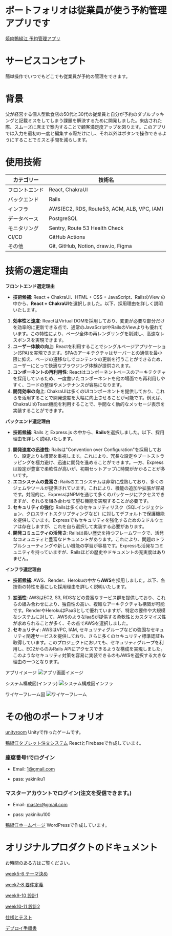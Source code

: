 # ポートフォリオは従業員が使う予約管理アプリです

[焼肉鴨緑江 予約管理アプリ](https://booking.yunonn.net)

# サービスコンセプト
簡単操作でいつでもどこでも従業員が予約の管理をできます。

# 背景
父が経営する個人型飲食店の50代と30代の従業員と自分が予約のダブルブッキングと記載ミスをしてしまう課題を解決するために開発しました。来店された際、スムーズに席まで案内することで顧客満足度アップを図ります。このアプリでは入力を最初の一度と編集する際だけにし、それ以外はボタンで操作できるようにすることでミスと手間を減らします。

# 使用技術
|カテゴリー|技術名|
|---|---|
|フロントエンド|React, ChakraUI|
|バックエンド|Rails|
|インフラ|AWS(EC2, RDS, Route53, ACM, ALB, VPC, IAM)|
|データベース|PostgreSQL|
|モニタリング|Sentry, Route 53 Health Check|
|CI/CD|GitHub Actions|
|その他| Git, GitHub, Notion, draw.io, Figma|

# 技術の選定理由

**フロントエンド選定理由**

- **技術候補**: React + ChakraUI、HTML + CSS + JavaScript、RailsのView の中から、**React + ChakraUI**を選択しました。以下、採用理由を詳しく説明いたします。
1. **効率性と速度**: ReactはVirtual DOMを採用しており、変更が必要な部分だけを効率的に更新できる点で、通常のJavaScriptやRailsのViewよりも優れています。この特性により、ページ全体の再レンダリングを削減し、高速なレスポンスを実現できます。
2. **ユーザー体験の向上**: Reactを利用することでシングルページアプリケーション(SPA)を実現できます。SPAのアーキテクチャはサーバーとの通信を最小限に抑え、ページの遷移なしでコンテンツの更新を行うことができるため、ユーザーにとって快適なブラウジング体験が提供されます。
3. **コンポーネントの再利用性**: Reactはコンポーネントベースのアーキテクチャを採用しているため、一度書いたコンポーネントを他の場面でも再利用しやすく、コードの整理やメンテナンスが容易になります。
4. **開発効率の向上**: ChakraUIは多くのUIコンポーネントを提供しており、これらを活用することで開発速度を大幅に向上させることが可能です。例えば、ChakraUIのToast機能を利用することで、手間なく動的なメッセージ表示を実装することができます。

**バックエンド選定理由**

- **技術候補**: Rails と Express.js の中から、**Rails**を選択しました。以下、採用理由を詳しく説明いたします。
1. **開発速度の迅速性**: Railsは"Convention over Configuration"を採用しており、設定よりも慣習を重視します。これにより、冗長な設定やブートストラッピングを極力避け、迅速に開発を進めることができます。一方、Expressは設定が豊富で柔軟性が高いが、初期セットアップに時間がかかることが多いです。
2. **エコシステムの豊富さ**: Railsのエコシステムは非常に成熟しており、多くのジェムやツールが提供されています。これにより、機能の追加や拡張が容易です。対照的に、ExpressはNPMを通じて多くのパッケージにアクセスできますが、それらを組み合わせて望む機能を実現することが必要です。
3. **セキュリティの強化**: Railsは多くのセキュリティリスク（SQLインジェクション、クロスサイトスクリプティングなど）に対してデフォルトで保護機能を提供しています。Expressでもセキュリティを強化するためのミドルウェアは存在しますが、これを自ら選択して実装する必要があります。
4. **開発コミュニティの活発さ**: Railsは長い歴史を持つフレームワークで、活発なコミュニティと豊富なドキュメントがあります。これにより、問題のトラブルシューティングや新しい機能の学習が容易です。Expressも活発なコミュニティを持っていますが、Railsほどの歴史やドキュメントの充実度はありません。

**インフラ選定理由**

- **技術候補**: AWS、Render、Herokuの中から**AWS**を採用しました。以下、各技術の特性を基にした採用理由を詳しく説明いたします。
1. **拡張性**: AWSはEC2, S3, RDSなどの豊富なサービス群を提供しており、これらの組み合わせにより、独自性の高い、複雑なアーキテクチャも構築が可能です。RenderやHerokuはPaaSとして優れていますが、特定の要件や大規模なシステムに対して、AWSのようなIaaSが提供する柔軟性とカスタマイズ性が求められることが多く、その点でAWSを選択しました。
2. **セキュリティ**: AWSはVPC, IAM, セキュリティグループなどの強固なセキュリティ関連サービスを提供しており、さらに多くのセキュリティ標準認証も取得しています。このプロジェクトにおいても、セキュリティグループを利用し、EC2からのみRails APIにアクセスできるような構成を実現しました。このようなセキュリティ対策を容易に実装できるのもAWSを選択する大きな理由の一つとなります。

アプリイメージ
![アプリ画面イメージ](./documents/app_describe.png)

システム構成図(インフラ)
![システム構成図インフラ](./documents/%E3%82%B7%E3%82%B9%E3%83%86%E3%83%A0%E6%A7%8B%E6%88%90%E5%9B%B3.drawio.png)

ワイヤーフレーム図
![ワイヤーフレーム](./documents/%E3%83%AF%E3%82%A4%E3%83%A4%E3%83%BC%E3%83%95%E3%83%AC%E3%83%BC%E3%83%A0%E3%82%B9%E3%83%86%E3%83%83%E3%83%971.png)

# その他のポートフォリオ
[unityroom](https://unityroom.com/users/7qaijm2pyt3r0zkfvod5)
Unityで作ったゲームです。

[鴨緑江タブレット注文システム](https://oreder-ouryokukou.web.app/login/)
ReactとFirebaseで作成しています。

### 座席番号1でログイン

- Email: 1@gmail.com

- pass: yakiniku1

### マスターアカウントでログイン(注文を受信できます。)

- Email: master@gmail.com

- pass: yakiniku100


[鴨緑江ホームページ](https://ouryokukou.com/)
WordPressで作成しています。

# オリジナルプロダクトのドキュメント
お時間のある方はご覧ください。

[week5-6 テーマ決め](https://www.notion.so/week5-6-d079c54c99e948c689bb75e4997c84d0?pvs=4)

[week7-8 要件定義](https://www.notion.so/week7-8-c341dbe260aa42c7bec8a2323f211a09?pvs=4)

[week9-10 設計1](https://www.notion.so/week9-10-1-bd73292925a84578ad2e36ecf1bb1d58?pvs=4)

[week10-11 設計2](https://www.notion.so/week11-12-2-4bdaeca48988446fbab91ec8ea74b5e4?pvs=4)

[仕様とテスト](https://utopian-earth-71a.notion.site/6944b5220d5640c79facf15bd0ee0039?pvs=4)

[デプロイ手順書](https://www.notion.so/25a68208638c4e13995963a7b7eae31d?pvs=4)
